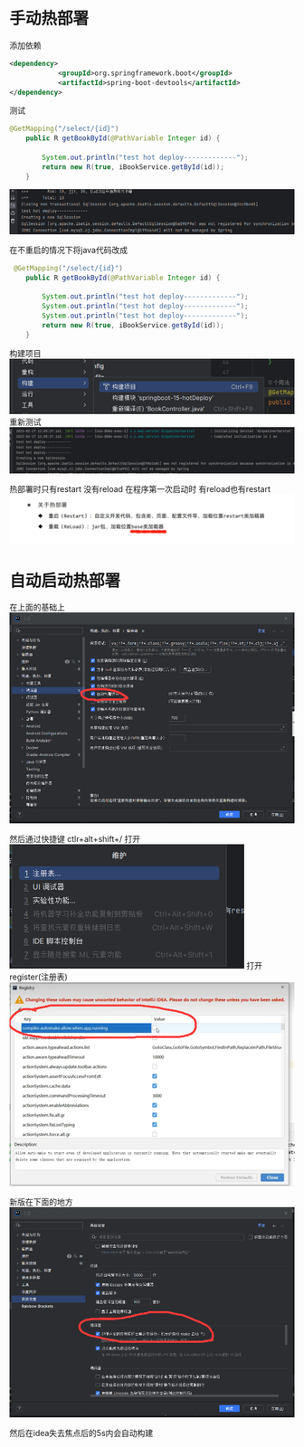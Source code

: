 
# 手动热部署
添加依赖
```xml
<dependency>
            <groupId>org.springframework.boot</groupId>
            <artifactId>spring-boot-devtools</artifactId>
</dependency>
```

测试
```java
@GetMapping("/select/{id}")
    public R getBookById(@PathVariable Integer id) {

        System.out.println("test hot deploy-------------");
        return new R(true, iBookService.getById(id));
    }

```
![img.png](picture/img_18.png)

在不重启的情况下将java代码改成
```java
 @GetMapping("/select/{id}")
    public R getBookById(@PathVariable Integer id) {

        System.out.println("test hot deploy-------------");
        System.out.println("test hot deploy-------------");
        System.out.println("test hot deploy-------------");
        return new R(true, iBookService.getById(id));
    }


```
构建项目
![img.png](picture/img_19.png)
重新测试
![img.png](picture/img_20.png)


热部署时只有restart 没有reload 在程序第一次启动时 有reload也有restart
![img.png](picture/img_21.png)


# 自动启动热部署
在上面的基础上
![img.png](picture/84737260.png)

然后通过快捷键 ctlr+alt+shift+/ 打开
![img.png](picture/img_22.png)
打开register(注册表)
![img.png](picture/572598394.png)

新版在下面的地方
![img.png](picture/13017009511.png)

然后在idea失去焦点后的5s内会自动构建